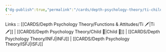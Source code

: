 ```yaml
---
{"dg-publish":true,"permalink":"/cards/depth-psychology-theory/ti-child/","created":"2023-01-05T12:04:51.197+01:00","updated":"2023-03-09T10:07:10.556+01:00"}
---
```


Links :: [[CARDS/Depth Psychology Theory/Functions & Attitudes/Ti 🗡️\|Ti 🗡️]] | [[CARDS/Depth Psychology Theory/Child 👼\|Child 👼]] | [[CARDS/Depth Psychology Theory/INFJ\|INFJ]] | [[CARDS/Depth Psychology Theory/ISFJ\|ISFJ]]
